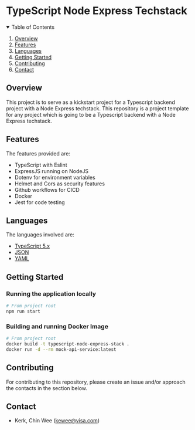 # TypeScript Node Express Techstack

<details open>
  <summary>Table of Contents</summary>
  <ol>
    <li>
        <a href="#about">Overview</a>
    </li>
    <li>
        <a href="#features">Features</a>
    </li>
    <li>
        <a href="#languages">Languages</a>
    </li>
    <li>
        <a href="#getting-started">Getting Started</a>
    </li>
    <li>
        <a href="#contributing">Contributing</a>
    </li>
    <li>
        <a href="#contact">Contact</a>
    </li>
  </ol>
</details>

<div id="about">

## Overview

This project is to serve as a kickstart project for a Typescript backend project with a Node Express techstack.
This repository is a project template for any project which is going to be a Typescript backend with a Node Express techstack.

</div>

<div id="features">

## Features

The features provided are:

- TypeScript with Eslint
- ExpressJS running on NodeJS
- Dotenv for environment variables
- Helmet and Cors as security features
- Github workflows for CICD
- Docker
- Jest for code testing

</div>

<div id="languages">

## Languages

The languages involved are:

- [TypeScript 5.x](https://www.typescriptlang.org)
- [JSON](https://www.json.org)
- [YAML](https://yaml.org)

</div>

<div id="getting-started">

## Getting Started

### Running the application locally

```sh
# From project root
npm run start
```

### Building and running Docker Image

```sh
# From project root
docker build -t typescript-node-express-stack .
docker run -d --rm mock-api-service:latest
```

</div>

<div id="contributing">

## Contributing

For contributing to this repository, please create an issue and/or approach the contacts in the section below.

</div>

<div id="contact">

## Contact

- Kerk, Chin Wee (kewee@visa.com)

</div>
